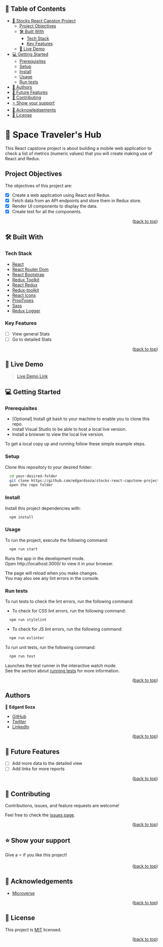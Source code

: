 ## 📗 Table of Contents <a name="readme-top"></a>

- [📖 Stocks React Capston Project](#about-project)
  - [Project Objectives](#project-objectives)
  - [🛠 Built With](#built-with)
    - [Tech Stack](#tech-stack)
    - [Key Features](#key-features)
  - [🚀 Live Demo](#live-demo)
- [💻 Getting Started](#getting-started)
  - [Prerequisites](#prerequisites)
  - [Setup](#setup)
  - [Install](#install)
  - [Usage](#usage)
  - [Run tests](#run-tests)
- [👥 Authors](#authors)
- [🔭 Future Features](#future-features)
- [🤝 Contributing](#contributing)
- [⭐️ Show your support](#support)
- [🙏 Acknowledgements](#acknowledgements)
- [📝 License](#license)

# 📖 Space Traveler's Hub <a name="about-project"></a>

This React capstone project is about building a mobile web application to check a list of metrics (numeric values) that you will create making use of React and Redux.

## Project Objectives <a name="project-objectives"></a>

The objectives of this project are:
- [x] Create a web application using React and Redux.
- [x] Fetch data from an API endpoints and store them in Redux store.
- [x] Render UI components to display the data.
- [x] Create test for all the components.

<p align="right">(<a href="#readme-top">back to top</a>)</p>

## 🛠 Built With <a name="built-with"></a>

### Tech Stack <a name="tech-stack"></a>

- [React](https://reactjs.org/)
- [React Router Dom](https://reactrouter.com/web/guides/quick-start)
- [React Bootstrap](https://react-bootstrap.github.io/)
- [Redux Toolkit](https://redux-toolkit.js.org/)
- [React Redux](https://react-redux.js.org/)
- [Redux-toolkit](https://redux-toolkit.js.org/)
- [React Icons](https://react-icons.github.io/react-icons/)
- [PropTypes](https://www.npmjs.com/package/prop-types)
- [Sass](https://sass-lang.com/)
- [Redux Logger](https://github.com/LogRocket/redux-logger)

### Key Features <a name="key-features"></a>

- [ ] View general Stats
- [ ] Go to detailed Stats

<p align="right">(<a href="#readme-top">back to top</a>)</p>

## 🚀 Live Demo <a name="live-demo"></a>

> [Live Demo Link](https://warm-clafoutis-f8deb6.netlify.app/)

## 💻 Getting Started <a name="getting-started"></a>

### Prerequisites <a name="prerequisites"></a>

- [Optional] Install git bash to your machine to enable you to clone this repo.
- install Visual Studio to be able to host a local live version.
- Install a browser to view the local live version.

To get a local copy up and running follow these simple example steps.
### Setup <a name="setup"></a>

Clone this repository to your desired folder:

```sh
  cd your-desired-folder
  git clone https://github.com/edgardsoza/stocks-react-capstone-project
  open the repo folder 
```

### Install <a name="install"></a>

Install this project dependencies with:

```sh
  npm install
```

### Usage <a name="usage"></a>

To run the project, execute the following command:

```sh
  npm run start
```

Runs the app in the development mode.\
Open http://localhost:3000/ to view it in your browser.

The page will reload when you make changes.\
You may also see any lint errors in the console.

### Run tests <a name="run-tests"></a>

To run tests to check the lint errors, run the following command:

- To check for CSS lint errors, run the following command:

```sh
  npm run stylelint
```

- To check for JS lint errors, run the following command:

```sh
  npm run eslinter
```

To run unit tests, run the following command:

```sh
  npm run test
```

Launches the test runner in the interactive watch mode.\
See the section about [running tests](https://facebook.github.io/create-react-app/docs/running-tests) for more information.

<p align="right">(<a href="#readme-top">back to top</a>)</p>

## Authors <a name="authors"></a>

👤 **Edgard Soza**

- [GitHub](https://github.com/edgardsoza)
- [Twitter](https://twitter.com/soza_edgard)
- [LinkedIn](https://www.linkedin.com/in/edgard-soza-sobalvarro/)

<p align="right">(<a href="#readme-top">back to top</a>)</p>

## 🔭 Future Features <a name="future-features"></a>

- [ ] Add more data to the detailed view
- [ ] Add links for more reports

<p align="right">(<a href="#readme-top">back to top</a>)</p>

## 🤝 Contributing <a name="contributing"></a>

Contributions, issues, and feature requests are welcome!

Feel free to check the [issues page](../../issues/).

<p align="right">(<a href="#readme-top">back to top</a>)</p>

## ⭐️ Show your support <a name="support"></a>

Give a ⭐️ if you like this project!

<p align="right">(<a href="#readme-top">back to top</a>)</p>

## 🙏 Acknowledgements <a name="acknowledgements"></a>

- [Microverse](https://www.microverse.org/)

<p align="right">(<a href="#readme-top">back to top</a>)</p>

## 📝 License <a name="license"></a>
This project is [MIT](./LICENSE) licensed.

<p align="right">(<a href="#readme-top">back to top</a>)</p>
